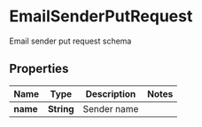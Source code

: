 

# EmailSenderPutRequest

Email sender put request schema
## Properties

Name | Type | Description | Notes
------------ | ------------- | ------------- | -------------
**name** | **String** | Sender name | 



